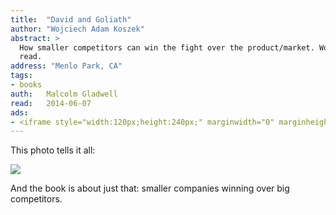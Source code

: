 ```yaml
---
title:	"David and Goliath"
author: "Wojciech Adam Koszek"
abstract: >
  How smaller competitors can win the fight over the product/market. Worth
  read.
address: "Menlo Park, CA"
tags:
- books
auth:	Malcolm Gladwell
read:	2014-06-07
ads:
- <iframe style="width:120px;height:240px;" marginwidth="0" marginheight="0" scrolling="no" frameborder="0" src="//ws-na.amazon-adsystem.com/widgets/q?ServiceVersion=20070822&OneJS=1&Operation=GetAdHtml&MarketPlace=US&source=ss&ref=ss_til&ad_type=product_link&tracking_id=wojcadamkoszh-20&marketplace=amazon&region=US&placement=B00BAXFAOW&asins=B00BAXFAOW&linkId=WGLBZTLAH3CVTDHF&show_border=false&link_opens_in_new_window=true&price_color=333333&title_color=C00000&bg_color=FFFFFF"></iframe>
---
```


This photo tells it all:

<img src="http://s7.computerhistory.org/is/image/CHM/500004285-03-01?$re-medium-zoom$" />

And the book is about just that: smaller companies winning over big
competitors.
